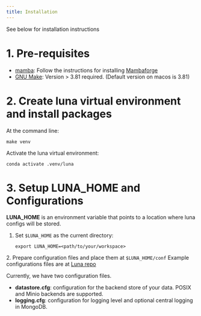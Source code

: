 ```yaml
---
title: Installation
---
```


See below for installation instructions

# 1. Pre-requisites

-   [mamba](https://mamba.readthedocs.io/en/latest/installation.html):
    Follow the instructions for installing
    [Mambaforge](https://github.com/conda-forge/miniforge#mambaforge)
-   [GNU Make](https://www.gnu.org/software/make/): Version \> 3.81
    required. (Default version on macos is 3.81)

# 2. Create luna virtual environment and install packages

At the command line:

```shell
make venv
```

Activate the luna virtual environment:

```shell
conda activate .venv/luna
```

# 3. Setup LUNA_HOME and Configurations

**LUNA_HOME** is an environment variable that points to a location where
luna configs will be stored.

1.  Set `$LUNA_HOME` as the current directory:

    ```shell
    export LUNA_HOME=<path/to/your/workspace>
    ```

2\. Prepare configuration files and place them at `$LUNA_HOME/conf`
Example configurations files are at [Luna
repo](https://github.com/msk-mind/luna/tree/dev/conf)

Currently, we have two configuration files.

-   **datastore.cfg**: configuration for the backend store of your data.
    POSIX and Minio backends are supported.
-   **logging.cfg**: configuration for logging level and optional
    central logging in MongoDB.
